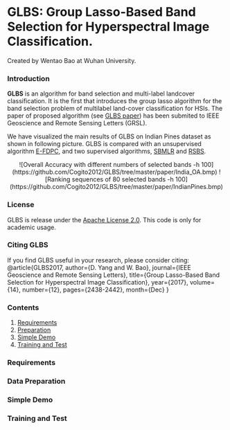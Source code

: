 # GLBS: Group Lasso-Based Band Selection for Hyperspectral Image Classification.
Created by Wentao Bao at Wuhan University.

### Introduction
**GLBS** is an algorithm for band selection and multi-label landcover classification. It is the first that introduces the group lasso algorithm for the band selection problem of multilabel land-cover classification for HSIs. The paper of proposed algorithm (see [GLBS paper](http://ieeexplore.ieee.org/document/8113687/)) has been submited to IEEE Geoscience and Remote Sensing Letters (GRSL).

We have visualized the main results of GLBS on Indian Pines dataset as shown in following picture. GLBS is compared with an unsupervised algorithm [E-FDPC](http://ieeexplore.ieee.org/document/7161371), and two supervised algorithms, [SBMLR](http://www.sciencedirect.com/science/article/pii/S0303243411001371) and [RSBS](http://ieeexplore.ieee.org/abstract/document/7104131).
<center class="half">
    ![Overall Accuracy with different numbers of selected bands -h 100](https://github.com/Cogito2012/GLBS/tree/master/paper/India_OA.bmp)
    ![Ranking sequences of 80 selected bands -h 100](https://github.com/Cogito2012/GLBS/tree/master/paper/IndianPines.bmp)
</center>

### License
GLBS is release under the [Apache License 2.0](https://github.com/Cogito2012/GLBS/tree/master/LICENSE). This code is only for academic usage.

### Citing GLBS
If you find GLBS useful in your research, please consider citing:
    @article{GLBS2017, 
        author={D. Yang and W. Bao}, 
        journal={IEEE Geoscience and Remote Sensing Letters}, 
        title={Group Lasso-Based Band Selection for Hyperspectral Image Classification}, 
        year={2017}, 
        volume={14}, 
        number={12}, 
        pages={2438-2442}, 
        month={Dec}
    }

### Contents
1. [Requirements](#requirements)
2. [Preparation](#data-preparation)
3. [Simple Demo](#simple-demo)
4. [Training and Test](#training-and-test)

### Requirements


### Data Preparation

### Simple Demo

### Training and Test


